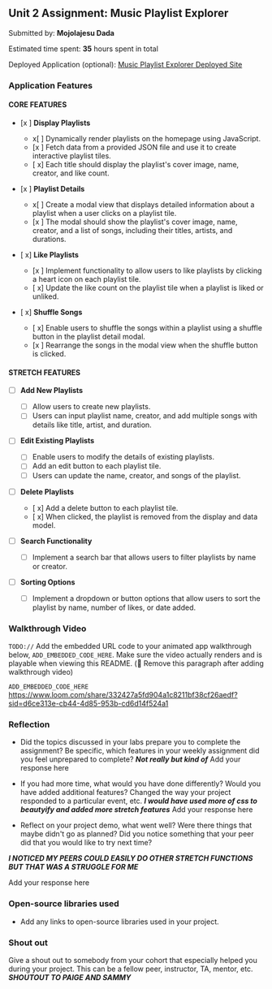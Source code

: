 

## Unit 2 Assignment: Music Playlist Explorer

Submitted by: **Mojolajesu Dada**

Estimated time spent: **35** hours spent in total

Deployed Application (optional): [Music Playlist Explorer Deployed Site](ADD_LINK_HERE)

### Application Features

#### CORE FEATURES

- [x ] **Display Playlists**
  - x[ ] Dynamically render playlists on the homepage using JavaScript.
  - [x ] Fetch data from a provided JSON file and use it to create interactive playlist tiles.
  - [ x] Each title should display the playlist's cover image, name, creator, and like count.

- [x ] **Playlist Details**
  - x[ ] Create a modal view that displays detailed information about a playlist when a user clicks on a playlist tile.
  - [x ] The modal should show the playlist's cover image, name, creator, and a list of songs, including their titles, artists, and durations.

- [ x] **Like Playlists**
  - [x ] Implement functionality to allow users to like playlists by clicking a heart icon on each playlist tile.
  - [ x] Update the like count on the playlist tile when a playlist is liked or unliked.

- [ x] **Shuffle Songs**
  - [ x] Enable users to shuffle the songs within a playlist using a shuffle button in the playlist detail modal.
  - [x ] Rearrange the songs in the modal view when the shuffle button is clicked.

#### STRETCH FEATURES

- [ ] **Add New Playlists**
  - [ ] Allow users to create new playlists.
  - [ ] Users can input playlist name, creator, and add multiple songs with details like title, artist, and duration.

- [ ] **Edit Existing Playlists**
  - [ ] Enable users to modify the details of existing playlists.
  - [ ] Add an edit button to each playlist tile.
  - [ ] Users can update the name, creator, and songs of the playlist.

- [ ] **Delete Playlists**
  - [ x] Add a delete button to each playlist tile.
  - [ x] When clicked, the playlist is removed from the display and data model.

- [ ] **Search Functionality**
  - [ ] Implement a search bar that allows users to filter playlists by name or creator.

- [ ] **Sorting Options**
  - [ ] Implement a dropdown or button options that allow users to sort the playlist by name, number of likes, or date added.

### Walkthrough Video

`TODO://` Add the embedded URL code to your animated app walkthrough below, `ADD_EMBEDDED_CODE_HERE`. Make sure the video actually renders and is playable when viewing this README. (🚫 Remove this paragraph after adding walkthrough video)

`ADD_EMBEDDED_CODE_HERE`
https://www.loom.com/share/332427a5fd904a1c8211bf38cf26aedf?sid=d6ce313e-cb44-4d85-953b-cd6d14f524a1

### Reflection

* Did the topics discussed in your labs prepare you to complete the assignment? Be specific, which features in your weekly assignment did you feel unprepared to complete?
***Not really but kind of***
Add your response here

* If you had more time, what would you have done differently? Would you have added additional features? Changed the way your project responded to a particular event, etc.
  ***I would have used more of css to beautyify and added more stretch features***
Add your response here

* Reflect on your project demo, what went well? Were there things that maybe didn't go as planned? Did you notice something that your peer did that you would like to try next time?

***I NOTICED MY PEERS COULD EASILY DO OTHER STRETCH FUNCTIONS BUT THAT WAS A STRUGGLE FOR ME***

Add your response here

### Open-source libraries used

- Add any links to open-source libraries used in your project.

### Shout out

Give a shout out to somebody from your cohort that especially helped you during your project. This can be a fellow peer, instructor, TA, mentor, etc.
***SHOUTOUT TO PAIGE AND SAMMY***